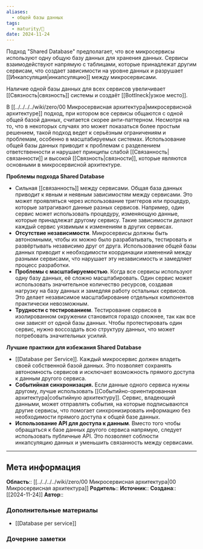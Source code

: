 ```yaml
---
aliases:
  - общей базы данных
tags:
  - maturity/🌱
date: 2024-11-24
---
```

Подход "Shared Database" предполагает, что все микросервисы используют одну общую базу данных для хранения данных. Сервисы взаимодействуют напрямую с таблицами, которые принадлежат другим сервисам, что создает зависимости на уровне данных и разрушает [[Инкапсуляция|инкапсуляцию]] между микросервисами.

Наличие одной базы данных для всех сервисов увеличивает [[Связность|связность]] системы и создаёт [[Bottlneck|узкое место]].

В [[../../../../wiki/zero/00 Микросервисная архитектура|микросервисной архитектуре]] подход, при котором все сервисы общаются с одной общей базой данных, считается скорее анти-паттерном. Несмотря на то, что в некоторых случаях это может показаться более простым решением, такой подход ведет к серьёзным ограничениям и проблемам, особенно в масштабируемых системах. Использование общей базы данных приводит к проблемам с разделением ответственности и нарушает принципы слабой [[Связанность|связанности]] и высокой [[Связность|связности]], которые являются основными в микросервисной архитектуре.

**Проблемы подхода Shared Database**
- Сильная [[связанность]] между сервисами. Общая база данных приводит к явным и неявным зависимостям между сервисами. Это может проявляться через использование триггеров или процедур, которые затрагивают данные разных сервисов. Например, один сервис может использовать процедуру, изменяющую данные, которые принадлежат другому сервису. Такие зависимости делают каждый сервис уязвимым к изменениям в других сервисах.
- **Отсутствие независимости**. Микросервисы должны быть автономными, чтобы их можно было разрабатывать, тестировать и развёртывать независимо друг от друга. Использование общей базы данных приводит к необходимости координации изменений между разными сервисами, что нарушает эту независимость и замедляет процесс разработки.
- **Проблемы с масштабируемостью**. Когда все сервисы используют одну базу данных, её сложно масштабировать. Один сервис может использовать значительное количество ресурсов, создавая нагрузку на базу данных и замедляя работу остальных сервисов. Это делает независимое масштабирование отдельных компонентов практически невозможным.
- **Трудности с тестированием**. Тестирование сервисов в изолированном окружении становится гораздо сложнее, так как все они зависят от одной базы данных. Чтобы протестировать один сервис, нужно воссоздать всю структуру данных, что может потребовать значительных усилий.
 
**Лучшие практики для избежания Shared Database**
- [[Database per Service]]. Каждый микросервис должен владеть своей собственной базой данных. Это позволяет сохранять автономность сервисов и исключает возможность прямого доступа к данным другого сервиса.
- **Событийная синхронизация.** Если данные одного сервиса нужны другому, лучше использовать [[Событийно-ориентированная архитектура|событийную архитектуру]]. Сервис, владеющий данными, может отправлять события, на которые подписываются другие сервисы, что помогает синхронизировать информацию без необходимости прямого доступа к общей базе данных.
- **Использование API для доступа к данным**. Вместо того чтобы обращаться к базе данных другого сервиса напрямую, следует использовать публичные API. Это позволяет соблюсти инкапсуляцию данных и уменьшить связанность между сервисами.
***
## Мета информация
**Область**:: [[../../../../wiki/zero/00 Микросервисная архитектура|00 Микросервисная архитектура]]
**Родитель**:: 
**Источник**:: 
**Создана**:: [[2024-11-24]]
**Автор**:: 
### Дополнительные материалы
- [[Database per service]]

### Дочерние заметки
<!-- QueryToSerialize: LIST FROM [[]] WHERE contains(Родитель, this.file.link) or contains(parents, this.file.link) -->

